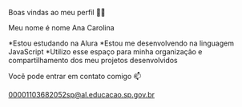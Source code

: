 Boas vindas ao meu perfil 💙💙

Meu nome é nome Ana Carolina

*Estou estudando na Alura
*Estou me desenvolvendo na linguagem JavaScript
*Utilizo esse espaço para minha organização e compartilhamento dos meu projetos desenvolvidos

Você pode entrar em contato comigo 📫

00001103682052sp@al.educacao.sp.gov.br
